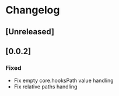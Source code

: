 <!-- Keep a Changelog guide -> https://keepachangelog.com -->

# Changelog

## [Unreleased]

## [0.0.2]
### Fixed
- Fix empty core.hooksPath value handling
- Fix relative paths handling